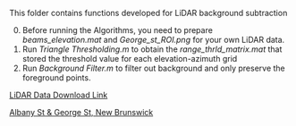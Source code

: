 This folder contains functions developed for LiDAR background subtraction

0. Before running the Algorithms, you need to prepare *beams_elevation.mat* and *George_st_ROI.png* for your own LiDAR data. 
1. Run *Triangle Thresholding.m* to obtain the *range_thrld_matrix.mat* that stored the threshold value for each elevation-azimuth grid
2. Run *Background Filter.m* to filter out background and only preserve the foreground points. 



[LiDAR Data Download Link](https://drive.google.com/file/d/167fXezNrgCpFmZod3yZwJsxRtyh0HfOx/view?usp=sharing)


[Albany St & George St, New Brunswick](https://www.google.com/maps/place/Albany+St+%26+George+St,+New+Brunswick,+NJ+08901/data=!4m2!3m1!1s0x89c3c6517121901d:0xdde5d4f0994007a?sa=X&ved=2ahUKEwiw0ouEkaT3AhVK3KQKHdlzBuIQ8gF6BAgCEAE)
